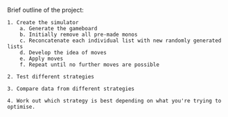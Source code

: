 Brief outline of the project:
    
    1. Create the simulator
        a. Generate the gameboard
        b. Initially remove all pre-made monos
        c. Reconcatenate each individual list with new randomly generated lists
        d. Develop the idea of moves
        e. Apply moves
        f. Repeat until no further moves are possible
        
    2. Test different strategies
    
    3. Compare data from different strategies
    
    4. Work out which strategy is best depending on what you're trying to optimise. 
        